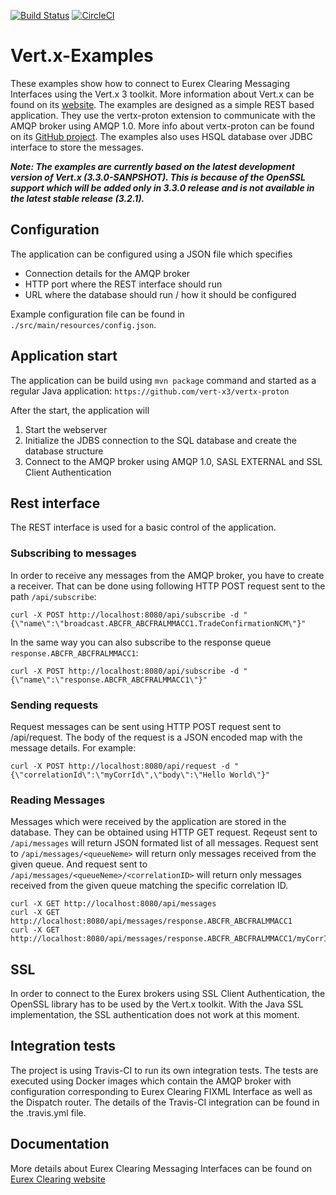 [![Build Status](https://travis-ci.org/Eurex-Clearing-Messaging-Interfaces/Vert.x-Examples.svg?branch=master)](https://travis-ci.org/Eurex-Clearing-Messaging-Interfaces/Vert.x-Examples) [![CircleCI](https://circleci.com/gh/Eurex-Clearing-Messaging-Interfaces/Vert.x-Examples.svg?style=svg)](https://circleci.com/gh/Eurex-Clearing-Messaging-Interfaces/Vert.x-Examples)

# Vert.x-Examples

These examples show how to connect to Eurex Clearing Messaging Interfaces using the Vert.x 3 toolkit. More information about Vert.x can be found on its [website](http://vertx.io/). The examples are designed as a simple REST based application. They use the vertx-proton extension to communicate with the AMQP broker using AMQP 1.0. More info about vertx-proton can be found on its [GitHub project](https://github.com/vert-x3/vertx-proton). The examples also uses HSQL database over JDBC interface to store the messages.

_**Note: The examples are currently based on the latest development version of Vert.x (3.3.0-SANPSHOT). This is because of the OpenSSL support which will be added only in 3.3.0 release and is not available in the latest stable release (3.2.1).**_

## Configuration

The application can be configured using a JSON file which specifies
- Connection details for the AMQP broker
- HTTP port where the REST interface should run
- URL where the database should run / how it should be configured

Example configuration file can be found in `./src/main/resources/config.json`.

## Application start

The application can be build using `mvn package` command and started as a regular Java application:
`https://github.com/vert-x3/vertx-proton`

After the start, the application will
1) Start the webserver
2) Initialize the JDBS connection to the SQL database and create the database structure
3) Connect to the AMQP broker using AMQP 1.0, SASL EXTERNAL and SSL Client Authentication

## Rest interface

The REST interface is used for a basic control of the application.

### Subscribing to messages

In order to receive any messages from the AMQP broker, you have to create a receiver. That can be done using following HTTP POST request sent to the path `/api/subscribe`:
```
curl -X POST http://localhost:8080/api/subscribe -d "{\"name\":\"broadcast.ABCFR_ABCFRALMMACC1.TradeConfirmationNCM\"}"
```

In the same way you can also subscribe to the response queue `response.ABCFR_ABCFRALMMACC1`:
```
curl -X POST http://localhost:8080/api/subscribe -d "{\"name\":\"response.ABCFR_ABCFRALMMACC1\"}"
```

### Sending requests

Request messages can be sent using HTTP POST request sent to /api/request. The body of the request is a JSON encoded map with the message details. For example:

```
curl -X POST http://localhost:8080/api/request -d "{\"correlationId\":\"myCorrId\",\"body\":\"Hello World\"}"
```

### Reading Messages

Messages which were received by the application are stored in the database. They can be obtained using HTTP GET request. Reqeust sent to `/api/messages` will return JSON formated list of all messages. Request sent to `/api/messages/<queueNeme>` will return only messages received from the given queue. And request sent to `/api/messages/<queueNeme>/<correlationID>` will return only messages received from the given queue matching the specific correlation ID.
```
curl -X GET http://localhost:8080/api/messages
curl -X GET http://localhost:8080/api/messages/response.ABCFR_ABCFRALMMACC1
curl -X GET http://localhost:8080/api/messages/response.ABCFR_ABCFRALMMACC1/myCorrId
```

## SSL

In order to connect to the Eurex brokers using SSL Client Authentication, the OpenSSL library has to be used by the Vert.x toolkit. With the Java SSL implementation, the SSL authentication does not work at this moment.

## Integration tests

The project is using Travis-CI to run its own integration tests. The tests are executed using Docker images which contain the AMQP broker with configuration corresponding to Eurex Clearing FIXML Interface as well as the Dispatch router. The details of the Travis-CI integration can be found in the .travis.yml file.

## Documentation

More details about Eurex Clearing Messaging Interfaces can be found on [Eurex Clearing website](http://www.eurexclearing.com/clearing-en/technology/eurex-release14/system-documentation/system-documentation/861464?frag=861450)

